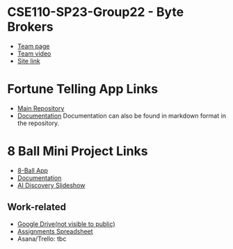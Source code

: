 # CSE110-SP23-Group22 - Byte Brokers
- [Team page](./admin/team.md)
- [Team video](./admin/videos/teamintro.mp4)
- [Site link](https://cse110-sp23-group22.github.io/cse110-sp23-group22/)

# Fortune Telling App Links
- [Main Repository](https://github.com/cse110-sp23-group22/FortuneTellingApp)
- [Documentation](https://drive.google.com/drive/folders/1wCLCT2LugwIOOdDuPt53ShPZddFBGk8G?usp=share_link) Documentation can also be found in markdown format in the repository.


# 8 Ball Mini Project Links
- [8-Ball App](./8-ball/Stable/index.html)
- [Documentation](https://drive.google.com/drive/folders/1B_YFiMrgPiMK7kMHtDosQHU-Nrj4WJo6?usp=sharing)
- [AI Discovery Slideshow](https://docs.google.com/presentation/d/13SF9hC4aoiQVHKyvTLEXSxOgvwxJCzKoM-Y6SdwkcLQ/edit?usp=sharing)


## Work-related
- [Google Drive(not visible to public)](https://drive.google.com/drive/folders/1wCLCT2LugwIOOdDuPt53ShPZddFBGk8G)
- [Assignments Spreadsheet](https://docs.google.com/spreadsheets/d/1riEu-HOqCS-neLaT6KPkcVGxjpgS5ucbwyC59fu4rL8/edit)
- Asana/Trello: tbc
